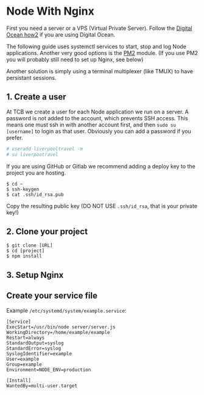 # Node With Nginx

First you need a server or a VPS (Virtual Private Server).
Follow the [Digital Ocean how2](linux/digital-ocean.md) if you are
using Digital Ocean.

The following guide uses systemctl services to start, stop
and log Node applications. Another very good options is
the [PM2](https://github.com/Unitech/pm2) module. (If you
use PM2 you will probably still need to set up Nginx, see below)

Another solution is simply using a terminal multiplexer (like TMUX) to have
persistant sessions.

## 1. Create a user

At TCB we create a user for each Node application we run on a server.
A password is not added to the account, which prevents SSH access.
This means one must ssh in with another account first, and then `sudo su [username]`
to login as that user. Obviously you can add a password if you prefer.

```sh
# useradd liverpooltravel -m
# su liverpootravel
```

If you are using GitHub or Gitlab we recommend adding a deploy key
to the project you are hosting.

```
$ cd ~
$ ssh-keygen
$ cat .ssh/id_rsa.pub
```

Copy the resulting public key (DO NOT USE `.ssh/id_rsa`, that is your private
key!)

## 2. Clone your project

```
$ git clone [URL]
$ cd [project]
$ npm install
```

## 3. Setup Nginx



## Create your service file

Example `/etc/systemd/system/example.service`:

```
[Service]
ExecStart=/usr/bin/node server/server.js
WorkingDirectory=/home/example/example
Restart=always
StandardOutput=syslog
StandardError=syslog
SyslogIdentifier=example
User=example
Group=example
Environment=NODE_ENV=production

[Install]
WantedBy=multi-user.target
```
